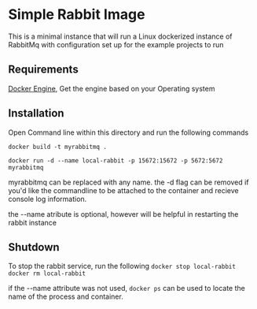 # Simple Rabbit Image

This is a minimal instance that will run a Linux dockerized instance of RabbitMq with configuration set up for the example projects to run

## Requirements

[Docker Engine](https://docs.docker.com/), Get the engine based on your Operating system

## Installation

Open Command line within this directory and run the following commands

`docker build -t myrabbitmq .`

`docker run -d --name local-rabbit -p 15672:15672 -p 5672:5672 myrabbitmq`

myrabbitmq can be replaced with any name. the -d flag can be removed if you'd like the commandline to be attached to the container and recieve console log information.

the --name atribute is optional, however will be helpful in restarting the rabbit instance

## Shutdown

To stop the rabbit service, run the following
`docker stop local-rabbit`
`docker rm local-rabbit`

if the --name attribute was not used, `docker ps` can be used to locate the name of the process and container.
